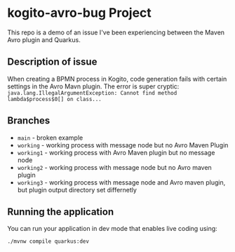 # kogito-avro-bug Project
This repo is a demo of an issue I've been experiencing between the Maven Avro plugin and Quarkus.

## Description of issue
When creating a BPMN process in Kogito, code generation fails with certain settings in the Avro Mavn plugin. 
The error is super cryptic: `java.lang.IllegalArgumentException: Cannot find method lambda$process$0[] on class...`

## Branches
- `main` - broken example
- `working` - working process with message node but no Avro Maven Plugin
- `working1` - working process with Avro Maven plugin but no message node
- `working2` - working process with message node but no Avro maven plugin
- `working3` - working process with message node and Avro maven plugin, but plugin output directory set differnetly

## Running the application

You can run your application in dev mode that enables live coding using:
```shell script
./mvnw compile quarkus:dev
```
